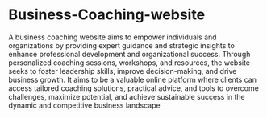 # Business-Coaching-website
A business coaching website aims to empower individuals and organizations by providing expert guidance and strategic insights to enhance professional development and organizational success. Through personalized coaching sessions, workshops, and resources, the website seeks to foster leadership skills, improve decision-making, and drive business growth. It aims to be a valuable online platform where clients can access tailored coaching solutions, practical advice, and tools to overcome challenges, maximize potential, and achieve sustainable success in the dynamic and competitive business landscape
